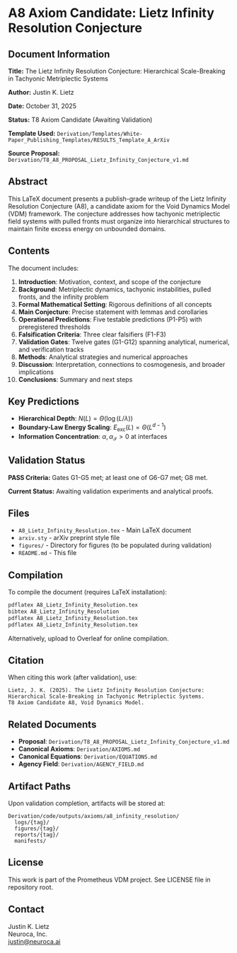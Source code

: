 # A8 Axiom Candidate: Lietz Infinity Resolution Conjecture

## Document Information

**Title:** The Lietz Infinity Resolution Conjecture: Hierarchical Scale-Breaking in Tachyonic Metriplectic Systems

**Author:** Justin K. Lietz

**Date:** October 31, 2025

**Status:** T8 Axiom Candidate (Awaiting Validation)

**Template Used:** `Derivation/Templates/White-Paper_Publishing_Templates/RESULTS_Template_A_ArXiv`

**Source Proposal:** `Derivation/T8_A8_PROPOSAL_Lietz_Infinity_Conjecture_v1.md`

## Abstract

This LaTeX document presents a publish-grade writeup of the Lietz Infinity Resolution Conjecture (A8), a candidate axiom for the Void Dynamics Model (VDM) framework. The conjecture addresses how tachyonic metriplectic field systems with pulled fronts must organize into hierarchical structures to maintain finite excess energy on unbounded domains.

## Contents

The document includes:

1. **Introduction**: Motivation, context, and scope of the conjecture
2. **Background**: Metriplectic dynamics, tachyonic instabilities, pulled fronts, and the infinity problem
3. **Formal Mathematical Setting**: Rigorous definitions of all concepts
4. **Main Conjecture**: Precise statement with lemmas and corollaries
5. **Operational Predictions**: Five testable predictions (P1-P5) with preregistered thresholds
6. **Falsification Criteria**: Three clear falsifiers (F1-F3)
7. **Validation Gates**: Twelve gates (G1-G12) spanning analytical, numerical, and verification tracks
8. **Methods**: Analytical strategies and numerical approaches
9. **Discussion**: Interpretation, connections to cosmogenesis, and broader implications
10. **Conclusions**: Summary and next steps

## Key Predictions

- **Hierarchical Depth**: $N(L) = \Theta(\log(L/\lambda))$
- **Boundary-Law Energy Scaling**: $E_{\text{exc}}(L) = \Theta(L^{d-1})$
- **Information Concentration**: $\alpha, \alpha_{\mathcal{I}} > 0$ at interfaces

## Validation Status

**PASS Criteria:** Gates G1-G5 met; at least one of G6-G7 met; G8 met.

**Current Status:** Awaiting validation experiments and analytical proofs.

## Files

- `A8_Lietz_Infinity_Resolution.tex` - Main LaTeX document
- `arxiv.sty` - arXiv preprint style file
- `figures/` - Directory for figures (to be populated during validation)
- `README.md` - This file

## Compilation

To compile the document (requires LaTeX installation):

```bash
pdflatex A8_Lietz_Infinity_Resolution.tex
bibtex A8_Lietz_Infinity_Resolution
pdflatex A8_Lietz_Infinity_Resolution.tex
pdflatex A8_Lietz_Infinity_Resolution.tex
```

Alternatively, upload to Overleaf for online compilation.

## Citation

When citing this work (after validation), use:

```
Lietz, J. K. (2025). The Lietz Infinity Resolution Conjecture: 
Hierarchical Scale-Breaking in Tachyonic Metriplectic Systems. 
T8 Axiom Candidate A8, Void Dynamics Model.
```

## Related Documents

- **Proposal**: `Derivation/T8_A8_PROPOSAL_Lietz_Infinity_Conjecture_v1.md`
- **Canonical Axioms**: `Derivation/AXIOMS.md`
- **Canonical Equations**: `Derivation/EQUATIONS.md`
- **Agency Field**: `Derivation/AGENCY_FIELD.md`

## Artifact Paths

Upon validation completion, artifacts will be stored at:

```
Derivation/code/outputs/axioms/a8_infinity_resolution/
  logs/{tag}/
  figures/{tag}/
  reports/{tag}/
  manifests/
```

## License

This work is part of the Prometheus VDM project. See LICENSE file in repository root.

## Contact

Justin K. Lietz  
Neuroca, Inc.  
justin@neuroca.ai
